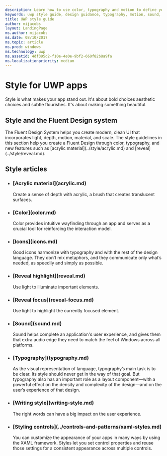 ```yaml
---
description: Learn how to use color, typography and motion to define your UWP app’s personality with Windows Dev Center UWP style guide.
keywords: uwp style guide, design guidance, typography, motion, sound, motion, app development
title: UWP style guide 
author: mijacobs
layout: LandingPage
ms.author: mijacobs
ms.date: 08/10/2017
ms.topic: article
ms.prod: windows
ms.technology: uwp
ms.assetid: 4df395d2-f10e-4e0e-9bf2-660f82b8a9fa
ms.localizationpriority: medium
---
```

# Style for UWP apps

Style is what makes your app stand out. It's about bold choices aesthetic choices and subtle flourishes. It's about making something beautiful. 

## Style and the Fluent Design system

<p>The Fluent Design System helps you create modern, clean UI that incorporates light, depth, motion, material, and scale. The style guidelines in this section help you create a Fluent Design through color, typography, and new features such as [acrylic material](../style/acrylic.md) and [reveal](../style/reveal.md). 
</p>

## Style articles

<ul class="panelContent cardsH" style="margin-left: 1px">
    <li>
        <div class="cardSize">
            <div class="cardPadding">
                <div class="card">
                    <div class="cardText">
                        <h3>[Acrylic material](acrylic.md)</h3>
                        <p>Create a sense of depth with acrylic, a brush that creates translucent surfaces.</p>
                    </div>
                </div>
            </div>
        </div>
    </li>
    <li>
        <div class="cardSize">
            <div class="cardPadding">
                <div class="card">
                    <div class="cardText">
                        <h3>[Color](color.md)</h3>
                        <p>Color provides intuitive wayfinding through an app and serves as a crucial tool for reinforcing the interaction model.</p>
                    </div>
                </div>
            </div>
        </div>
    </li>
    <li>
        <div class="cardSize">
            <div class="cardPadding">
                <div class="card">
                    <div class="cardText">
                        <h3>[Icons](icons.md)</h3>
                        <p>Good icons harmonize with typography and with the rest of the design language. They don’t mix metaphors, and they communicate only what’s needed, as speedily and simply as possible.</p>
                    </div>
                </div>
            </div>
        </div>
    </li>
    <li>
        <div class="cardSize">
            <div class="cardPadding">
                <div class="card">
                    <div class="cardText">
                        <h3>[Reveal highlight](reveal.md)</h3>
                        <p>Use light to illuminate important elements. </p>
                    </div>
                </div>
            </div>
        </div>
    </li>
     <li>
        <div class="cardSize">
            <div class="cardPadding">
                <div class="card">
                    <div class="cardText">
                        <h3>[Reveal focus](reveal-focus.md)</h3>
                        <p>Use light to highlight the currently focused element. </p>
                    </div>
                </div>
            </div>
        </div>
    </li>
    <li>
        <div class="cardSize">
            <div class="cardPadding">
                <div class="card">
                    <div class="cardText">
                        <h3>[Sound](sound.md)</h3>
                        <p>Sound helps complete an application's user experience, and gives them that extra audio edge they need to match the feel of Windows across all platforms.</p>
                    </div>
                </div>
            </div>
        </div>
    </li>  
    <li>
        <div class="cardSize">
            <div class="cardPadding">
                <div class="card">
                    <div class="cardText">
                        <h3>[Typography](typography.md)</h3>
                        <p>As the visual representation of language, typography’s main task is to be clear. Its style should never get in the way of that goal. But typography also has an important role as a layout component—with a powerful effect on the density and complexity of the design—and on the user’s experience of that design.</p>
                    </div>
                </div>
            </div>
        </div>
    </li>
    <li>
        <div class="cardSize">
            <div class="cardPadding">
                <div class="card">
                    <div class="cardText">
                        <h3>[Writing style](writing-style.md)</h3>
                        <p>The right words can have a big impact on the user experience.</p>
                    </div>
                </div>
            </div>
        </div>
    </li>     
    <li>
        <div class="cardSize">
            <div class="cardPadding">
                <div class="card">
                    <div class="cardText">
                        <h3>[Styling controls](../controls-and-patterns/xaml-styles.md)</h3>
                        <p>You can customize the appearance of your apps in many ways by using the XAML framework. Styles let you set control properties and reuse those settings for a consistent appearance across multiple controls.</p>
                    </div>
                </div>
            </div>
        </div>
    </li>                     
</ul>



